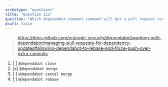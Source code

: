 ```yaml
---
archetype: "questions"
title: "Question 115"
question: "Which dependabot comment command will get a pull request successfully completed?"
draft: false
---
```



> https://docs.github.com/en/code-security/dependabot/working-with-dependabot/managing-pull-requests-for-dependency-updates#allowing-dependabot-to-rebase-and-force-push-over-extra-commits
1. [ ] `@dependabot close`
1. [x] `@dependabot merge`
1. [ ] `@dependabot cancel merge`
1. [ ] `@dependabot rebase`
